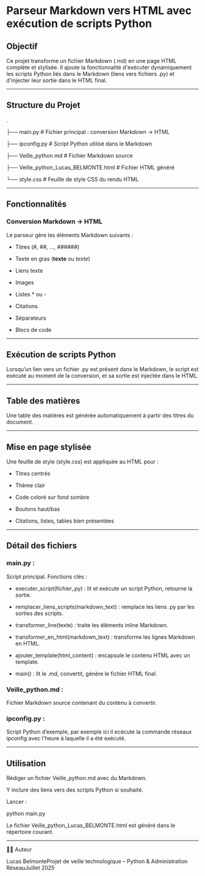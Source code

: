 # Parseur Markdown vers HTML avec exécution de scripts Python

## Objectif

Ce projet transforme un fichier Markdown (.md) en une page HTML complète et stylisée. Il ajoute la fonctionnalité d'exécuter dynamiquement les scripts Python liés dans le Markdown (liens vers fichiers .py) et d'injecter leur sortie dans le HTML final.

---

## Structure du Projet

.

├── main.py               # Fichier principal : conversion Markdown → HTML

├── ipconfig.py        # Script Python utilisé dans le Markdown

├── Veille_python.md         # Fichier Markdown source

├── Veille_python_Lucas_BELMONTE.html  # Fichier HTML généré

└── style.css                # Feuille de style CSS du rendu HTML

---

## Fonctionnalités

### Conversion Markdown → HTML

Le parseur gère les éléments Markdown suivants :

- Titres (#, ##, ..., ######)

- Texte en gras (**texte** ou _texte_)

- Liens texte

- Images 

- Listes * ou -

- Citations  

- Séparateurs 

- Blocs de code

---

## Exécution de scripts Python

Lorsqu’un lien vers un fichier .py est présent dans le Markdown, le script est exécuté au moment de la conversion, et sa sortie est injectée dans le HTML.

---

## Table des matières

Une table des matières est générée automatiquement à partir des titres du document.

---

## Mise en page stylisée

Une feuille de style (style.css) est appliquée au HTML pour :

- Titres centrés

- Thème clair

- Code coloré sur fond sombre

- Boutons haut/bas

- Citations, listes, tables bien présentées

---

## Détail des fichiers

### main.py :

Script principal. Fonctions clés :

- executer_script(fichier_py) : lit et exécute un script Python, retourne la sortie.

- remplacer_liens_scripts(markdown_text) : remplace les liens .py par les sorties des scripts.

- transformer_line(texte) : traite les éléments inline Markdown.

- transformer_en_html(markdown_text) : transforme les lignes Markdown en HTML.

- ajouter_template(html_content) : encapsule le contenu HTML avec un template.

- main() : lit le .md, convertit, génère le fichier HTML final.

### Veille_python.md :

Fichier Markdown source contenant du contenu à convertir.

### ipconfig.py :

Script Python d’exemple, par exemple ici il ecécute la commande réseaux ipconfig avec l'heure à laquelle il a été exécuté.

---

## Utilisation

Rédiger un fichier Veille_python.md avec du Markdown.

Y inclure des liens vers des scripts Python si souhaité.

Lancer :

python main.py

Le fichier Veille_python_Lucas_BELMONTE.html est généré dans le répertoire courant.

---

👨‍💻 Auteur

Lucas BelmonteProjet de veille technologique – Python & Administration RéseauJuillet 2025


